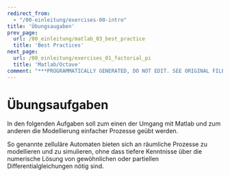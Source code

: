 ```yaml
---
redirect_from:
  - "/00-einleitung/exercises-00-intro"
title: 'Übungsaugaben'
prev_page:
  url: /00_einleitung/matlab_03_best_practice
  title: 'Best Practices'
next_page:
  url: /00_einleitung/exercises_01_factorial_pi
  title: 'Matlab/Octave'
comment: "***PROGRAMMATICALLY GENERATED, DO NOT EDIT. SEE ORIGINAL FILES IN /content***"
---
```

# Übungsaufgaben

In den folgenden Aufgaben soll zum einen der Umgang mit Matlab und zum anderen die Modellierung einfacher Prozesse geübt werden.

So genannte zelluläre Automaten bieten sich an räumliche Prozesse zu modellieren und zu simulieren, ohne dass tiefere Kenntnisse über die numerische Lösung von gewöhnlichen oder partiellen Differentialgleichungen nötig sind.